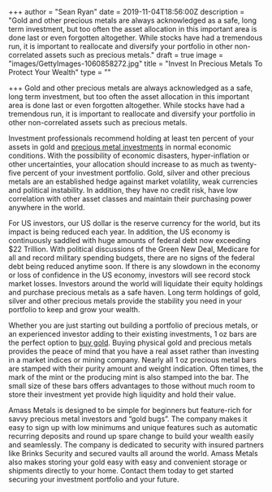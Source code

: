 +++
author = "Sean Ryan"
date = 2019-11-04T18:56:00Z
description = "Gold and other precious metals are always acknowledged as a safe, long term investment, but too often the asset allocation in this important area is done last or even forgotten altogether. While stocks have had a tremendous run, it is important to reallocate and diversify your portfolio in other non-correlated assets such as precious metals."
draft = true
image = "images/GettyImages-1060858272.jpg"
title = "Invest In Precious Metals To Protect Your Wealth"
type = ""

+++
Gold and other precious metals are always acknowledged as a safe, long term investment, but too often the asset allocation in this important area is done last or even forgotten altogether. While stocks have had a tremendous run, it is important to reallocate and diversify your portfolio in other non-correlated assets such as precious metals.

Investment professionals recommend holding at least ten percent of your assets in gold and [precious metal investments](http://www.amassmetals.com/) in normal economic conditions. With the possibility of economic disasters, hyper-inflation or other uncertainties, your allocation should increase to as much as twenty-five percent of your investment portfolio. Gold, silver and other precious metals are an established hedge against market volatility, weak currencies and political instability. In addition, they have no credit risk, have low correlation with other asset classes and maintain their purchasing power anywhere in the world.

For US investors, our US dollar is the reserve currency for the world, but its impact is being reduced each year. In addition, the US economy is continuously saddled with huge amounts of federal debt now exceeding $22 Trillion. With political discussions of the Green New Deal, Medicare for all and record military spending budgets, there are no signs of the federal debt being reduced anytime soon. If there is any slowdown in the economy or loss of confidence in the US economy, investors will see record stock market losses. Investors around the world will liquidate their equity holdings and purchase precious metals as a safe haven. Long term holdings of gold, silver and other precious metals provide the stability you need in your portfolio to keep and grow your wealth.

Whether you are just starting out building a portfolio of precious metals, or an experienced investor adding to their existing investments, 1 oz bars are the perfect option to [buy gold](http://www.amassmetals.com/). Buying physical gold and precious metals provides the peace of mind that you have a real asset rather than investing in a market indices or mining company. Nearly all 1 oz precious metal bars are stamped with their purity amount and weight indication. Often times, the mark of the mint or the producing mint is also stamped into the bar. The small size of these bars offers advantages to those without much room to store their investment yet provide high liquidity and hold their value.

Amass Metals is designed to be simple for beginners but feature-rich for savvy precious metal investors and “gold bugs”. The company makes it easy to sign up with low minimums and unique features such as automatic recurring deposits and round up spare change to build your wealth easily and seamlessly. The company is dedicated to security with insured partners like Brinks Security and secured vaults all around the world. Amass Metals also makes storing your gold easy with easy and convenient storage or shipments directly to your home. Contact them today to get started securing your investment portfolio and your future.